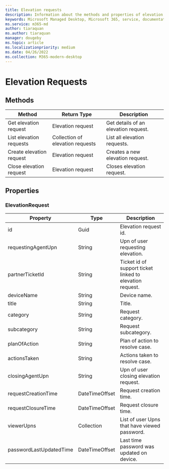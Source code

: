 ```yaml
---
title: Elevation requests
description: Information about the methods and properties of elevation requests
keywords: Microsoft Managed Desktop, Microsoft 365, service, documentation
ms.service: m365-md
author: tiaraquan
ms.author: tiaraquan
manager: dougeby
ms.topic: article
ms.localizationpriority: medium
ms.date: 04/26/2022
ms.collection: M365-modern-desktop
---
```


# Elevation Requests

## Methods

| Method | Return Type | Description  |
| --- | --- | --- |
| Get elevation request| Elevation request | Get details of an elevation request. |
| List elevation requests  | Collection of elevation requests | List all elevation requests. |
| Create elevation request | Elevation request | Creates a new elevation request.|
| Close elevation request  | Elevation request | Closes elevation request. |

## Properties

### ElevationRequest

| Property | Type | Description |
| --- | --- | --- |
| id | Guid | Elevation request id. |
| requestingAgentUpn | String | Upn of user requesting elevation. |
| partnerTicketId | String  | Ticket id of support ticket linked to elevation request. |
| deviceName | String  | Device name.|
| title | String | Title. |
| category | String | Request category. |
| subcategory | String | Request subcategory. |
| planOfAction | String | Plan of action to resolve case. |
| actionsTaken | String | Actions taken to resolve case. |
| closingAgentUpn | String | Upn of user closing elevation request. |
| requestCreationTime  | DateTimeOffset | Request creation time. |
| requestClosureTime  | DateTimeOffset | Request closure time.                                    |
| viewerUpns | Collection | List of user Upns that have viewed password. |
| passwordLastUpdatedTime | DateTimeOffset | Last time password was updated on device. |
